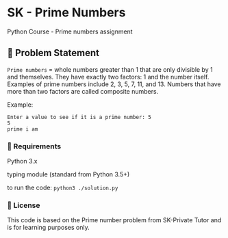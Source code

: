# SK - Prime Numbers

Python Course - Prime numbers assignment 

## 🧠 Problem Statement

`Prime numbers` = whole numbers greater than 1 that are only divisible by 1 and themselves. They have exactly two factors: 1 and the number itself. Examples of prime numbers include 2, 3, 5, 7, 11, and 13. Numbers that have more than two factors are called composite numbers. 

Example:

```
Enter a value to see if it is a prime number: 5
5
prime i am
```

### 📘 Requirements
Python 3.x

typing module (standard from Python 3.5+)

to run the code: `python3 ./solution.py`

### 📄 License
This code is based on the Prime number problem from SK-Private Tutor and is for learning purposes only.